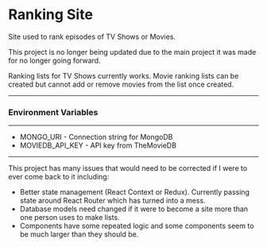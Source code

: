 # Ranking Site

Site used to rank episodes of TV Shows or Movies.

This project is no longer being updated due to the main project it was made for no longer going forward.

Ranking lists for TV Shows currently works. Movie ranking lists can be created but cannot add or remove movies from the list once created.

***

### Environment Variables
 
 ***

 * MONGO_URI - Connection string for MongoDB
 * MOVIEDB_API_KEY - API key from TheMovieDB

 ***

 This project has many issues that would need to be corrected if I were to ever come back to it including:

 * Better state management (React Context or Redux). Currently passing state around React Router which has turned into a mess.
 * Database models need changed if it were to become a site more than one person uses to make lists.
 * Components have some repeated logic and some components seem to be much larger than they should be.
